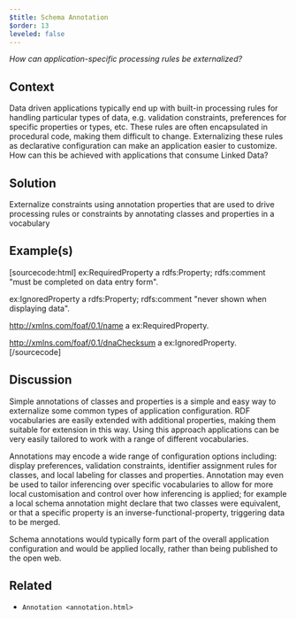 ```yaml
---
$title: Schema Annotation
$order: 13
leveled: false
---
```


*How can application-specific processing rules be externalized?*

## Context

Data driven applications typically end up with built-in processing rules for handling particular types of data, e.g. validation constraints, preferences for specific properties or types, etc. These rules are often encapsulated in procedural code, making them difficult to change. Externalizing these rules as declarative configuration can make an application easier to customize. How can this be achieved with applications that consume Linked Data?

## Solution

Externalize constraints using annotation properties that are used to drive processing rules or constraints by annotating classes and properties in a vocabulary

## Example(s)

[sourcecode:html]
ex:RequiredProperty a rdfs:Property;
  rdfs:comment "must be completed on data entry form".

ex:IgnoredProperty a rdfs:Property;
  rdfs:comment "never shown when displaying data".

<http://xmlns.com/foaf/0.1/name>
  a ex:RequiredProperty.

<http://xmlns.com/foaf/0.1/dnaChecksum>
  a ex:IgnoredProperty.
[/sourcecode]

## Discussion

Simple annotations of classes and properties is a simple and easy way to externalize some common types of application configuration. RDF vocabularies are easily extended with additional properties, making them suitable for extension in this way. Using this approach applications can be very easily tailored to work with a range of different vocabularies.

Annotations may encode a wide range of configuration options including: display preferences, validation constraints, identifier assignment rules for classes, and local labeling for classes and properties. Annotation may even be used to tailor inferencing over specific vocabularies to allow for more local customisation and control over how inferencing is applied; for example a local schema annotation might declare that two classes were equivalent, or that a specific property is an inverse-functional-property, triggering data to be merged.

Schema annotations would typically form part of the overall application configuration and would be applied locally, rather than being published to the open web.

## Related

- `Annotation <annotation.html>`
